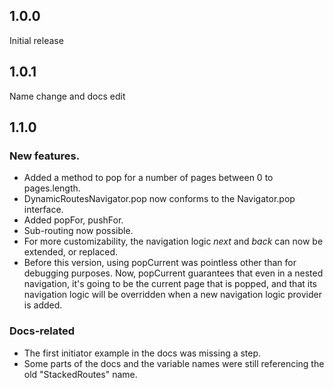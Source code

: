 ## 1.0.0

Initial release

## 1.0.1

Name change and docs edit

## 1.1.0

### New features.

- Added a method to pop for a number of pages between 0 to pages.length.
- DynamicRoutesNavigator.pop now conforms to the Navigator.pop interface.
- Added popFor, pushFor.
- Sub-routing now possible.
- For more customizability, the navigation logic _next_ and _back_ can now be extended, or replaced.
- Before this version, using popCurrent was pointless other than for debugging purposes. Now, popCurrent guarantees that even in a nested navigation, it's going to be the current page that is popped, and that its navigation logic will be overridden when a new navigation logic provider is added.

### Docs-related

- The first initiator example in the docs was missing a step.
- Some parts of the docs and the variable names were still referencing the old "StackedRoutes" name.
